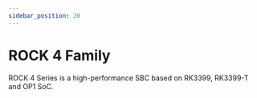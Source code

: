 ```yaml
---
sidebar_position: 20
---
```


# ROCK 4 Family

ROCK 4 Series is a high-performance SBC based on RK3399, RK3399-T and OP1 SoC.

<DocCardList />
